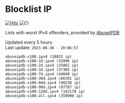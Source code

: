 # Blocklist IP

[![Hits](https://hits.seeyoufarm.com/api/count/incr/badge.svg?url=https%3A%2F%2Fgithub.com%2Fborestad%2Fblocklist-ip%2F&count_bg=%2379C83D&title_bg=%23555555&icon=&icon_color=%23E7E7E7&title=hits&edge_flat=false)](https://hits.seeyoufarm.com)  ![CI](https://img.shields.io/github/workflow/status/borestad/blocklist-ip/CI?style=flat-square)

Lists with worst IPv4 offenders, provided by [AbuseIPDB](https://www.abuseipdb.com/)

<!-- FOOTER-PLACEHOLDER -->
Updated every 5 hours<br>
Last update: `2023-08-30 - 20:06:57`
```
abuseipdb-s100.ipv4 (18832 ip)
abuseipdb-s100-1d.ipv4 (32096 ip)
abuseipdb-s100-2d.ipv4 (35061 ip)
abuseipdb-s100-3d.ipv4 (37305 ip)
abuseipdb-s100-7d.ipv4 (44040 ip)
abuseipdb-s100-30d.ipv4 (66391 ip)
abuseipdb-s100-60d.ipv4 (90230 ip)
abuseipdb-s100-90d.ipv4 (97787 ip)
abuseipdb-s100-120d.ipv4 (142178 ip)
abuseipdb-s100-all.ipv4 (359900 ip)
```
